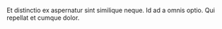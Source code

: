 Et distinctio ex aspernatur sint similique neque.
Id ad a omnis optio.
Qui repellat et cumque dolor.